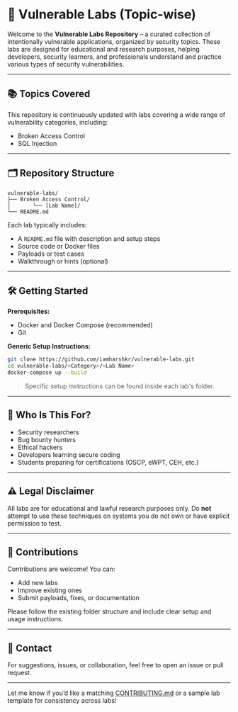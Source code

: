 # 🔐 Vulnerable Labs (Topic-wise)

Welcome to the **Vulnerable Labs Repository** – a curated collection of intentionally vulnerable applications, organized by security topics. These labs are designed for educational and research purposes, helping developers, security learners, and professionals understand and practice various types of security vulnerabilities.

---

## 📚 Topics Covered

This repository is continuously updated with labs covering a wide range of vulnerability categories, including:

- Broken Access Control
- SQL Injection

---

## 🗂️ Repository Structure

```
vulnerable-labs/
├── Broken Access Control/
│       └── [Lab Name]/
└── README.md
```

Each lab typically includes:
- A `README.md` file with description and setup steps
- Source code or Docker files
- Payloads or test cases
- Walkthrough or hints (optional)

---

## 🛠️ Getting Started

**Prerequisites:**
- Docker and Docker Compose (recommended)
- Git

**Generic Setup Instructions:**

```bash
git clone https://github.com/iamharshkr/vulnerable-labs.git
cd vulnerable-labs/<Category>/<Lab Name>
docker-compose up --build
```

> Specific setup instructions can be found inside each lab's folder.

---

## 🙋 Who Is This For?

- Security researchers
- Bug bounty hunters
- Ethical hackers
- Developers learning secure coding
- Students preparing for certifications (OSCP, eWPT, CEH, etc.)

---

## ⚠️ Legal Disclaimer

All labs are for educational and lawful research purposes only. Do **not** attempt to use these techniques on systems you do not own or have explicit permission to test.

---

## 🤝 Contributions

Contributions are welcome! You can:
- Add new labs
- Improve existing ones
- Submit payloads, fixes, or documentation

Please follow the existing folder structure and include clear setup and usage instructions.

---

## 📩 Contact

For suggestions, issues, or collaboration, feel free to open an issue or pull request.

---

Let me know if you’d like a matching [CONTRIBUTING.md](CONTRIBUTING.md) or a sample lab template for consistency across labs!
